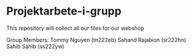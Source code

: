 # Projektarbete-i-grupp
This repository will collect all our files for our webshop

Group Members:
Tommy Nguyen (tn222eb)
Sahand Rajabion (sr222hn)
Sahib Sahib (ss222yw)
